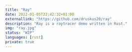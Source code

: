 ```yaml
---
title: "Ray"
date: 2022-01-05T22:42:32+01:00
externallink: "https://github.com/druskus20/ray" 
description: "Ray is a raytracer demo written in Rust."
img: "ray.jpg"
status: "WIP"
languages: [rust]
private: true
---
```



